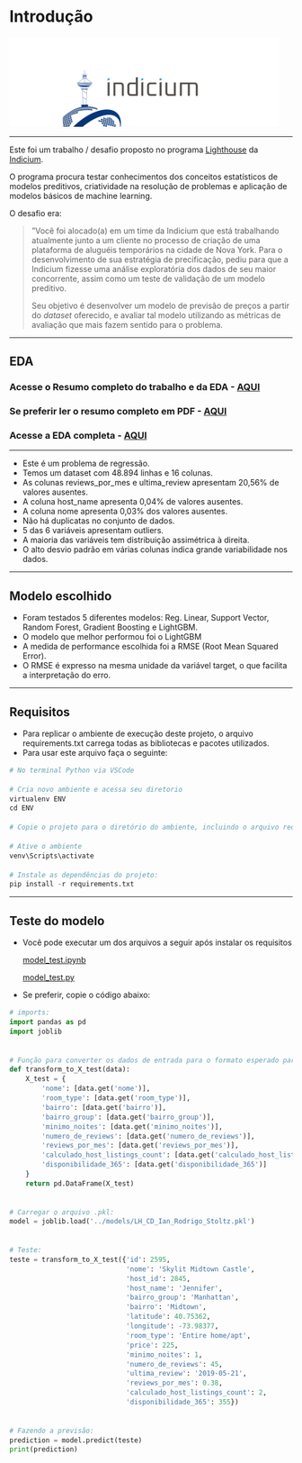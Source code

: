 # Introdução

<img src="imagens/Capa Indicium Final.png" alt="Capa com a logo da Indicium" width="480"/>

---

Este foi um trabalho / desafio proposto no programa [Lighthouse](https://www.indicium.tech/pt-br/sobre-nos/carreiras/programa-lighthouse) da [Indicium](https://www.indicium.tech/pt-br).

O programa procura testar conhecimentos dos conceitos estatísticos de modelos preditivos, criatividade na resolução de problemas e aplicação de modelos básicos de machine learning. 

O desafio era:

> ”Você foi alocado(a) em um time da Indicium que está trabalhando atualmente junto a um cliente no processo de criação de uma plataforma de aluguéis temporários na cidade de Nova York. Para o desenvolvimento de sua estratégia de precificação, pediu para que a Indicium fizesse uma análise exploratória dos dados de seu maior concorrente, assim como um teste de validação de um modelo preditivo.
> 
> 
> Seu objetivo é desenvolver um modelo de previsão de preços a partir do *dataset* oferecido, e avaliar tal modelo utilizando as métricas de avaliação que mais fazem sentido para o problema.
> 

---

## EDA

### Acesse o Resumo completo do trabalho e da EDA - [AQUI](https://ian-stoltz.notion.site/Desafio-Cientista-de-Dados-18abf21697fa80628056ed85320414f7?pvs=4)

### Se preferir ler o resumo completo em PDF - [AQUI](https://github.com/IanStoltz/LH_CD_Ian_Rodrigo_Stoltz/blob/main/notebooks/Desafio%20Indicium.pdf)

### Acesse a EDA completa - [AQUI](https://github.com/IanStoltz/LH_CD_Ian_Rodrigo_Stoltz/blob/main/notebooks/EDA.ipynb)

---
- Este é um problema de regressão.
- Temos um dataset com 48.894 linhas e 16 colunas.
- As colunas reviews_por_mes e ultima_review apresentam 20,56% de valores ausentes.
- A coluna host_name apresenta 0,04% de valores ausentes.
- A coluna nome apresenta 0,03% dos valores ausentes.
- Não há duplicatas no conjunto de dados.
- 5 das 6 variáveis apresentam outliers.
- A maioria das variáveis tem distribuição assimétrica à direita.
- O alto desvio padrão em várias colunas indica grande variabilidade nos dados.

---

## Modelo escolhido

- Foram testados 5 diferentes modelos: Reg. Linear, Support Vector, Random Forest, Gradient Boosting e LightGBM.
- O modelo que melhor performou foi o LightGBM
- A medida de performance escolhida foi a RMSE (Root Mean Squared Error).
- O RMSE é expresso na mesma unidade da variável target, o que facilita a interpretação do erro.

---

## Requisitos

- Para replicar o ambiente de execução deste projeto, o arquivo requirements.txt carrega todas as bibliotecas e pacotes utilizados.
- Para usar este arquivo faça o seguinte:
```py
# No terminal Python via VSCode

# Cria novo ambiente e acessa seu diretorio
virtualenv ENV
cd ENV

# Copie o projeto para o diretório do ambiente, incluindo o arquivo requirements.txt

# Ative o ambiente
venv\Scripts\activate

# Instale as dependências do projeto:
pip install -r requirements.txt
```
---

## Teste do modelo

- Você pode executar um dos arquivos a seguir após instalar os requisitos

    [model_test.ipynb](https://github.com/IanStoltz/LH_CD_Ian_Rodrigo_Stoltz/blob/main/arquivos%20de%20teste/model_test.ipynb)


    [model_test.py](https://github.com/IanStoltz/LH_CD_Ian_Rodrigo_Stoltz/blob/main/arquivos%20de%20teste/model_test.py)

- Se preferir, copie o código abaixo:

```py
# imports:
import pandas as pd
import joblib


# Função para converter os dados de entrada para o formato esperado para teste:
def transform_to_X_test(data):
    X_test = {
        'nome': [data.get('nome')],
        'room_type': [data.get('room_type')],
        'bairro': [data.get('bairro')],
        'bairro_group': [data.get('bairro_group')],
        'minimo_noites': [data.get('minimo_noites')],
        'numero_de_reviews': [data.get('numero_de_reviews')],
        'reviews_por_mes': [data.get('reviews_por_mes')],
        'calculado_host_listings_count': [data.get('calculado_host_listings_count')],
        'disponibilidade_365': [data.get('disponibilidade_365')]
    }
    return pd.DataFrame(X_test)


# Carregar o arquivo .pkl:
model = joblib.load('../models/LH_CD_Ian_Rodrigo_Stoltz.pkl')


# Teste:
teste = transform_to_X_test({'id': 2595,
                             'nome': 'Skylit Midtown Castle',
                             'host_id': 2845,
                             'host_name': 'Jennifer',
                             'bairro_group': 'Manhattan',
                             'bairro': 'Midtown',
                             'latitude': 40.75362,
                             'longitude': -73.98377,
                             'room_type': 'Entire home/apt',
                             'price': 225,
                             'minimo_noites': 1,
                             'numero_de_reviews': 45,
                             'ultima_review': '2019-05-21',
                             'reviews_por_mes': 0.38,
                             'calculado_host_listings_count': 2,
                             'disponibilidade_365': 355})


# Fazendo a previsão:
prediction = model.predict(teste)
print(prediction)
```
